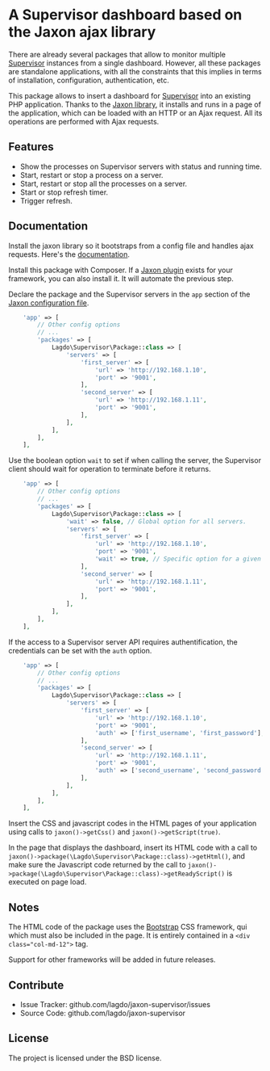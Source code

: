 A Supervisor dashboard based on the Jaxon ajax library
======================================================

There are already several packages that allow to monitor multiple [Supervisor](http://supervisord.org) instances from a single dashboard.
However, all these packages are standalone applications, with all the constraints that this implies in terms of installation, configuration, authentication, etc.

This package allows to insert a dashboard for [Supervisor](http://supervisord.org) into an existing PHP application.
Thanks to the [Jaxon library](https://www.jaxon-php.org), it installs and runs in a page of the application, which can be loaded with an HTTP or an Ajax request.
All its operations are performed with Ajax requests.

Features
--------

- Show the processes on Supervisor servers with status and running time.
- Start, restart or stop a process on a server.
- Start, restart or stop all the processes on a server.
- Start or stop refresh timer.
- Trigger refresh.

Documentation
-------------

Install the jaxon library so it bootstraps from a config file and handles ajax requests. Here's the [documentation](https://www.jaxon-php.org/docs/v3x/advanced/bootstrap.html).

Install this package with Composer. If a [Jaxon plugin](https://www.jaxon-php.org/docs/v3x/plugins/frameworks.html) exists for your framework, you can also install it. It will automate the previous step.

Declare the package and the Supervisor servers in the `app` section of the [Jaxon configuration file](https://www.jaxon-php.org/docs/v3x/advanced/bootstrap.html).

```php
    'app' => [
        // Other config options
        // ...
        'packages' => [
            Lagdo\Supervisor\Package::class => [
                'servers' => [
                    'first_server' => [
                        'url' => 'http://192.168.1.10',
                        'port' => '9001',
                    ],
                    'second_server' => [
                        'url' => 'http://192.168.1.11',
                        'port' => '9001',
                    ],
                ],
            ],
        ],
    ],
```

Use the boolean option `wait` to set if when calling the server, the Supervisor client should wait for operation to terminate before it returns.

```php
    'app' => [
        // Other config options
        // ...
        'packages' => [
            Lagdo\Supervisor\Package::class => [
                'wait' => false, // Global option for all servers.
                'servers' => [
                    'first_server' => [
                        'url' => 'http://192.168.1.10',
                        'port' => '9001',
                        'wait' => true, // Specific option for a given server.
                    ],
                    'second_server' => [
                        'url' => 'http://192.168.1.11',
                        'port' => '9001',
                    ],
                ],
            ],
        ],
    ],
```

If the access to a Supervisor server API requires authentification, the credentials can be set with the `auth` option.

```php
    'app' => [
        // Other config options
        // ...
        'packages' => [
            Lagdo\Supervisor\Package::class => [
                'servers' => [
                    'first_server' => [
                        'url' => 'http://192.168.1.10',
                        'port' => '9001',
                        'auth' => ['first_username', 'first_password'],
                    ],
                    'second_server' => [
                        'url' => 'http://192.168.1.11',
                        'port' => '9001',
                        'auth' => ['second_username', 'second_password'],
                    ],
                ],
            ],
        ],
    ],
```

Insert the CSS and javascript codes in the HTML pages of your application using calls to `jaxon()->getCss()` and `jaxon()->getScript(true)`.

In the page that displays the dashboard, insert its HTML code with a call to `jaxon()->package(\Lagdo\Supervisor\Package::class)->getHtml()`, and make sure the Javascript code returned by the call to `jaxon()->package(\Lagdo\Supervisor\Package::class)->getReadyScript()` is executed on page load.

Notes
-----

The HTML code of the package uses the [Bootstrap](https://getbootstrap.com/) CSS framework, qui which must also be included in the page.
It is entirely contained in a `<div class="col-md-12">` tag.

Support for other frameworks will be added in future releases.

Contribute
----------

- Issue Tracker: github.com/lagdo/jaxon-supervisor/issues
- Source Code: github.com/lagdo/jaxon-supervisor

License
-------

The project is licensed under the BSD license.
